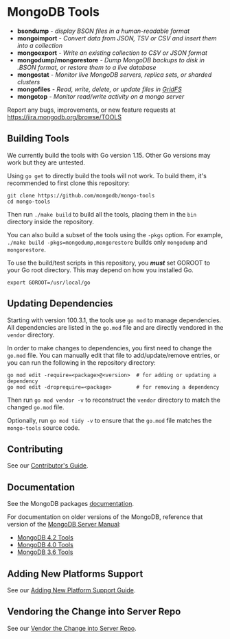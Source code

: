 # MongoDB Tools

- **bsondump** - _display BSON files in a human-readable format_
- **mongoimport** - _Convert data from JSON, TSV or CSV and insert them into a collection_
- **mongoexport** - _Write an existing collection to CSV or JSON format_
- **mongodump/mongorestore** - _Dump MongoDB backups to disk in .BSON format, or restore them to a
  live database_
- **mongostat** - _Monitor live MongoDB servers, replica sets, or sharded clusters_
- **mongofiles** - _Read, write, delete, or update files in
  [GridFS](http://docs.mongodb.org/manual/core/gridfs/)_
- **mongotop** - _Monitor read/write activity on a mongo server_

Report any bugs, improvements, or new feature requests at https://jira.mongodb.org/browse/TOOLS

## Building Tools

We currently build the tools with Go version 1.15. Other Go versions may work but they are untested.

Using `go get` to directly build the tools will not work. To build them, it's recommended to first
clone this repository:

```
git clone https://github.com/mongodb/mongo-tools
cd mongo-tools
```

Then run `./make build` to build all the tools, placing them in the `bin` directory inside the
repository.

You can also build a subset of the tools using the `-pkgs` option. For example,
`./make build -pkgs=mongodump,mongorestore` builds only `mongodump` and `mongorestore`.

To use the build/test scripts in this repository, you **_must_** set GOROOT to your Go root
directory. This may depend on how you installed Go.

```
export GOROOT=/usr/local/go
```

## Updating Dependencies

Starting with version 100.3.1, the tools use `go mod` to manage dependencies. All dependencies are
listed in the `go.mod` file and are directly vendored in the `vendor` directory.

In order to make changes to dependencies, you first need to change the `go.mod` file. You can
manually edit that file to add/update/remove entries, or you can run the following in the repository
directory:

```
go mod edit -require=<package>@<version>  # for adding or updating a dependency
go mod edit -droprequire=<package>        # for removing a dependency
```

Then run `go mod vendor -v` to reconstruct the `vendor` directory to match the changed `go.mod`
file.

Optionally, run `go mod tidy -v` to ensure that the `go.mod` file matches the `mongo-tools` source
code.

## Contributing

See our [Contributor's Guide](CONTRIBUTING.md).

## Documentation

See the MongoDB packages [documentation](https://docs.mongodb.org/database-tools/).

For documentation on older versions of the MongoDB, reference that version of the
[MongoDB Server Manual](docs.mongodb.com/manual):

- [MongoDB 4.2 Tools](https://docs.mongodb.org/v4.2/reference/program)
- [MongoDB 4.0 Tools](https://docs.mongodb.org/v4.0/reference/program)
- [MongoDB 3.6 Tools](https://docs.mongodb.org/v3.6/reference/program)

## Adding New Platforms Support

See our [Adding New Platform Support Guide](PLATFORMSUPPORT.md).

## Vendoring the Change into Server Repo

See our [Vendor the Change into Server Repo](SERVERVENDORING.md).

